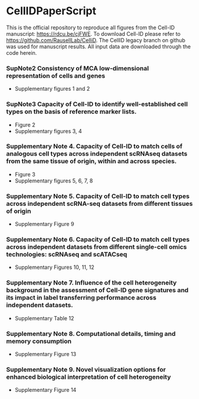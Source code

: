 # CellIDPaperScript

This is the official repository to reproduce all figures from the Cell-ID manuscript: https://rdcu.be/cjFWE. To download Cell-ID please refer to https://github.com/RausellLab/CelliD. The CellID legacy branch on github was used for manuscript results.  All input data are downloaded through the code herein.

### SupNote2 Consistency of MCA low-dimensional representation of cells and genes

* Supplementary figures 1 and 2

### SupNote3 Capacity of Cell-ID to identify well-established cell types on the basis of reference marker lists.

* Figure 2
* Supplementary figures 3, 4

### Supplementary Note 4. Capacity of Cell-ID to match cells of analogous cell types across independent scRNAseq datasets from the same tissue of origin, within and across species.

* Figure 3 
* Supplementary figures 5, 6, 7, 8

### Supplementary Note 5. Capacity of Cell-ID to match cell types across independent scRNA-seq datasets from different tissues of origin

* Supplementary Figure 9

### Supplementary Note 6. Capacity of Cell-ID to match cell types across independent datasets from different single-cell omics technologies: scRNAseq and scATACseq

* Supplementary Figures 10, 11, 12

### Supplementary Note 7. Influence of the cell heterogeneity background in the assessment of Cell-ID gene signatures and its impact in label transferring performance across independent datasets.

* Supplementary Table 12

### Supplementary Note 8. Computational details, timing and memory consumption

* Supplementary Figure 13

### Supplementary Note 9. Novel visualization options for enhanced biological interpretation of cell heterogeneity

* Supplementary Figure 14
